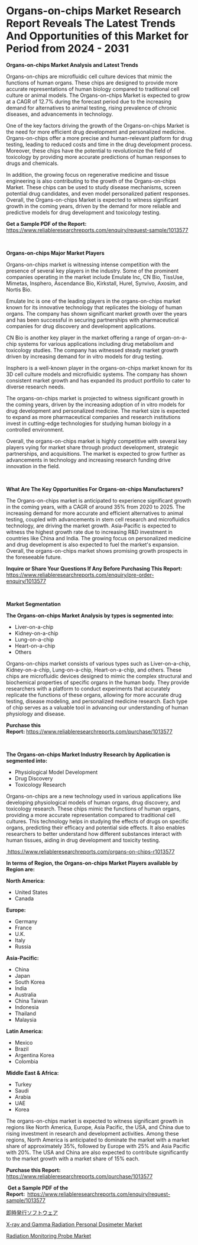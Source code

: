 <p><h1>Organs-on-chips Market Research Report Reveals The Latest Trends And Opportunities of this Market for Period from 2024 - 2031</h1></p><p><strong>Organs-on-chips Market Analysis and Latest Trends</strong></p>
<p><p>Organs-on-chips are microfluidic cell culture devices that mimic the functions of human organs. These chips are designed to provide more accurate representations of human biology compared to traditional cell culture or animal models. The Organs-on-chips Market is expected to grow at a CAGR of 12.7% during the forecast period due to the increasing demand for alternatives to animal testing, rising prevalence of chronic diseases, and advancements in technology.</p><p>One of the key factors driving the growth of the Organs-on-chips Market is the need for more efficient drug development and personalized medicine. Organs-on-chips offer a more precise and human-relevant platform for drug testing, leading to reduced costs and time in the drug development process. Moreover, these chips have the potential to revolutionize the field of toxicology by providing more accurate predictions of human responses to drugs and chemicals.</p><p>In addition, the growing focus on regenerative medicine and tissue engineering is also contributing to the growth of the Organs-on-chips Market. These chips can be used to study disease mechanisms, screen potential drug candidates, and even model personalized patient responses. Overall, the Organs-on-chips Market is expected to witness significant growth in the coming years, driven by the demand for more reliable and predictive models for drug development and toxicology testing.</p></p>
<p><strong>Get a Sample PDF of the Report:&nbsp;</strong> <a href="https://www.reliableresearchreports.com/enquiry/request-sample/1013577">https://www.reliableresearchreports.com/enquiry/request-sample/1013577</a></p>
<p>&nbsp;</p>
<p><strong>Organs-on-chips Major Market Players</strong></p>
<p><p>Organs-on-chips market is witnessing intense competition with the presence of several key players in the industry. Some of the prominent companies operating in the market include Emulate Inc, CN Bio, TissUse, Mimetas, Insphero, Ascendance Bio, Kirkstall, Hurel, Synvivo, Axosim, and Nortis Bio.</p><p>Emulate Inc is one of the leading players in the organs-on-chips market known for its innovative technology that replicates the biology of human organs. The company has shown significant market growth over the years and has been successful in securing partnerships with pharmaceutical companies for drug discovery and development applications.</p><p>CN Bio is another key player in the market offering a range of organ-on-a-chip systems for various applications including drug metabolism and toxicology studies. The company has witnessed steady market growth driven by increasing demand for in vitro models for drug testing.</p><p>Insphero is a well-known player in the organs-on-chips market known for its 3D cell culture models and microfluidic systems. The company has shown consistent market growth and has expanded its product portfolio to cater to diverse research needs.</p><p>The organs-on-chips market is projected to witness significant growth in the coming years, driven by the increasing adoption of in vitro models for drug development and personalized medicine. The market size is expected to expand as more pharmaceutical companies and research institutions invest in cutting-edge technologies for studying human biology in a controlled environment.</p><p>Overall, the organs-on-chips market is highly competitive with several key players vying for market share through product development, strategic partnerships, and acquisitions. The market is expected to grow further as advancements in technology and increasing research funding drive innovation in the field.</p></p>
<p>&nbsp;</p>
<p><strong>What Are The Key Opportunities For Organs-on-chips Manufacturers?</strong></p>
<p><p>The Organs-on-chips market is anticipated to experience significant growth in the coming years, with a CAGR of around 35% from 2020 to 2025. The increasing demand for more accurate and efficient alternatives to animal testing, coupled with advancements in stem cell research and microfluidics technology, are driving the market growth. Asia-Pacific is expected to witness the highest growth rate due to increasing R&D investment in countries like China and India. The growing focus on personalized medicine and drug development is also expected to fuel the market's expansion. Overall, the organs-on-chips market shows promising growth prospects in the foreseeable future.</p></p>
<p><strong>Inquire or Share Your Questions If Any Before Purchasing This Report:</strong> <a href="https://www.reliableresearchreports.com/enquiry/pre-order-enquiry/1013577">https://www.reliableresearchreports.com/enquiry/pre-order-enquiry/1013577</a></p>
<p>&nbsp;</p>
<p><strong>Market Segmentation</strong></p>
<p><strong>The Organs-on-chips Market Analysis by types is segmented into:</strong></p>
<p><ul><li>Liver-on-a-chip</li><li>Kidney-on-a-chip</li><li>Lung-on-a-chip</li><li>Heart-on-a-chip</li><li>Others</li></ul></p>
<p><p>Organs-on-chips market consists of various types such as Liver-on-a-chip, Kidney-on-a-chip, Lung-on-a-chip, Heart-on-a-chip, and others. These chips are microfluidic devices designed to mimic the complex structural and biochemical properties of specific organs in the human body. They provide researchers with a platform to conduct experiments that accurately replicate the functions of these organs, allowing for more accurate drug testing, disease modeling, and personalized medicine research. Each type of chip serves as a valuable tool in advancing our understanding of human physiology and disease.</p></p>
<p><strong>Purchase this Report:&nbsp;</strong><a href="https://www.reliableresearchreports.com/purchase/1013577">https://www.reliableresearchreports.com/purchase/1013577</a></p>
<p>&nbsp;</p>
<p><strong>The Organs-on-chips Market Industry Research by Application is segmented into:</strong></p>
<p><ul><li>Physiological Model Development</li><li>Drug Discovery</li><li>Toxicology Research</li></ul></p>
<p><p>Organs-on-chips are a new technology used in various applications like developing physiological models of human organs, drug discovery, and toxicology research. These chips mimic the functions of human organs, providing a more accurate representation compared to traditional cell cultures. This technology helps in studying the effects of drugs on specific organs, predicting their efficacy and potential side effects. It also enables researchers to better understand how different substances interact with human tissues, aiding in drug development and toxicity testing.</p></p>
<p><a href="https://www.reliableresearchreports.com/organs-on-chips-r1013577">&nbsp;https://www.reliableresearchreports.com/organs-on-chips-r1013577</a></p>
<p><strong>In terms of Region, the Organs-on-chips Market Players available by Region are:</strong></p>
<p>
    <p> <strong> North America: </strong>
        <ul>
            <li>United States</li>
            <li>Canada</li>
        </ul>
        </p> 
    <p> <strong> Europe: </strong>
        <ul>
            <li>Germany</li>
            <li>France</li>
            <li>U.K.</li>
            <li>Italy</li>
            <li>Russia</li>
        </ul>
        </p> 
    <p> <strong> Asia-Pacific: </strong>
        <ul>
            <li>China</li>
            <li>Japan</li>
            <li>South Korea</li>
            <li>India</li>
            <li>Australia</li>
            <li>China Taiwan</li>
            <li>Indonesia</li>
            <li>Thailand</li>
            <li>Malaysia</li>
        </ul>
        </p> 
    <p> <strong> Latin America: </strong>
        <ul>
            <li>Mexico</li>
            <li>Brazil</li>
            <li>Argentina Korea</li>
            <li>Colombia</li>
        </ul>
        </p> 
    <p> <strong> Middle East & Africa: </strong>
        <ul>
            <li>Turkey</li>
            <li>Saudi</li>
            <li>Arabia</li>
            <li>UAE</li>
            <li>Korea</li>
        </ul>
    </p>
    </p>
<p><p>The organs-on-chips market is expected to witness significant growth in regions like North America, Europe, Asia Pacific, the USA, and China due to rising investment in research and development activities. Among these regions, North America is anticipated to dominate the market with a market share of approximately 35%, followed by Europe with 25% and Asia Pacific with 20%. The USA and China are also expected to contribute significantly to the market growth with a market share of 15% each.</p></p>
<p><strong>Purchase this Report: </strong><a href="https://www.reliableresearchreports.com/purchase/1013577">https://www.reliableresearchreports.com/purchase/1013577</a></p>
<p>&nbsp;<strong>Get a Sample PDF of the Report:&nbsp;&nbsp;</strong><a href="https://www.reliableresearchreports.com/enquiry/request-sample/1013577">https://www.reliableresearchreports.com/enquiry/request-sample/1013577</a></p>
<p><strong></strong></p>
<p><p><a href="https://github.com/SimeonBode1/Market-Research-Report-List-1/blob/main/8495835170717.md">即時発行ソフトウェア</a></p><p><a href="https://github.com/marlinacrngin/Market-Research-Report-List-1/blob/main/x-ray-and-gamma-radiation-personal-dosimeter-market.md">X-ray and Gamma Radiation Personal Dosimeter Market</a></p><p><a href="https://github.com/wnxtvsgd56/Market-Research-Report-List-1/blob/main/radiation-monitoring-probe-market.md">Radiation Monitoring Probe Market</a></p></p>